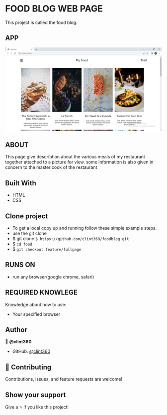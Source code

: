 # FOOD BLOG WEB PAGE

This project is called the food blog.

## APP
![FOOD](assets/images/Capture.JPG)

## ABOUT

This page give describtion about the various meals of my restaurant together attached
to a picture for view. some information is also given in concern to the master cook of the restaurant

## Built With
- HTML
- CSS

## Clone project

- To get a local copy up and running follow these simple example steps.
- use the git clone
- $ git clone `$ https://github.com/clint360/foodblog.git`
- $ `cd food`
- $ `git checkout feature/fullpage`

## RUNS ON

- run any browser(google chrome, safari)

## REQUIRED KNOWLEGE

Knowledge about how to use:
- Your specified browser


## Author

👤 **@clint360**

- GitHub: [@clint360](https://github.com/clint360/)

## 🤝 Contributing

Contributions, issues, and feature requests are welcome!

## Show your support

Give a ⭐️ if you like this project!

